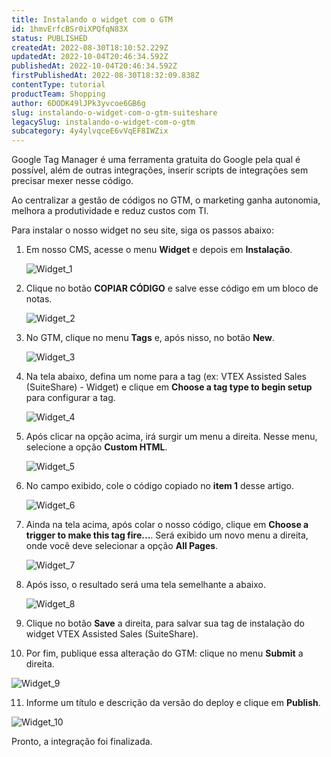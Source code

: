 ```yaml
---
title: Instalando o widget com o GTM
id: 1hmvErfcBSr0iXPQfqN83X
status: PUBLISHED
createdAt: 2022-08-30T18:10:52.229Z
updatedAt: 2022-10-04T20:46:34.592Z
publishedAt: 2022-10-04T20:46:34.592Z
firstPublishedAt: 2022-08-30T18:32:09.838Z
contentType: tutorial
productTeam: Shopping
author: 6DODK49lJPk3yvcoe6GB6g
slug: instalando-o-widget-com-o-gtm-suiteshare
legacySlug: instalando-o-widget-com-o-gtm
subcategory: 4y4ylvqceE6vVqEF8IWZix
---
```


Google Tag Manager é uma ferramenta gratuita do Google pela qual é possível, além de outras integrações, inserir scripts de integrações sem precisar mexer nesse código. 

Ao centralizar a gestão de códigos no GTM, o marketing ganha autonomia, melhora a produtividade e reduz custos com TI. 

Para instalar o nosso widget no seu site, siga os passos abaixo:

1. Em nosso CMS, acesse o menu **Widget** e depois em **Instalação**.

   ![Widget_1](https://images.ctfassets.net/alneenqid6w5/PvBIqUXXoy0HKgG9kHYQF/861a7781882e3459c3e4446c53bf3f7c/Widget_1.png)

2. Clique no botão **COPIAR CÓDIGO** e salve esse código em um bloco de notas.

   ![Widget_2](https://images.ctfassets.net/alneenqid6w5/5x9QKNU0tIYtoAzYv3JMGK/ee316a807d88dc202bb002217b780469/Widget_2.png)

3. No GTM, clique no menu **Tags** e, após nisso, no botão **New**.

   ![Widget_3](https://images.ctfassets.net/alneenqid6w5/5JEWuW29vUzuXxU1ZIE3T3/a0bba65a23153557b65776b870bd2ba3/Widget_3.png)

4. Na tela abaixo, defina um nome para a tag (ex: VTEX Assisted Sales (SuiteShare) - Widget) e clique em **Choose a tag type to begin setup** para configurar a tag.

   ![Widget_4](https://images.ctfassets.net/alneenqid6w5/7LcqsWNdLni472pl8Xn85n/378cccd15c9139214cafb9491fd84c40/Widget_4.png)

5. Após clicar na opção acima, irá surgir um menu a direita. Nesse menu, selecione a opção **Custom HTML**.

   ![Widget_5](https://images.ctfassets.net/alneenqid6w5/19ve1JVLWfVTHhz8lQg64t/14b851233c3bbbaced668fad02bfd8ca/Widget_5.png)

6. No campo exibido, cole o código copiado no **item 1** desse artigo.

   ![Widget_6](https://images.ctfassets.net/alneenqid6w5/5n3YOrNAiZt0bEdGgQrF7w/f26751fb2bc334254f173a16dac0fd32/Widget_6.png)

7. Ainda na tela acima, após colar o nosso código, clique em **Choose a trigger to make this tag fire...**. Será exibido um novo menu a direita, onde você deve selecionar a opção **All Pages**.

   ![Widget_7](https://images.ctfassets.net/alneenqid6w5/7DW6UcnlaTC5fgWRnG1BsR/48063165c62c1550fb505f067b922966/Widget_7.png)

8. Após isso, o resultado será uma tela semelhante a abaixo.

   ![Widget_8](https://images.ctfassets.net/alneenqid6w5/753LeeyLcq2EUuMMG4riJY/8663150797f41fe362867ab30d3c3178/Widget_8.png)

9. Clique no botão **Save** a direita, para salvar sua tag de instalação do widget VTEX Assisted Sales (SuiteShare).

10. Por fim, publique essa alteração do GTM: clique no menu **Submit** a direita.

   ![Widget_9](https://images.ctfassets.net/alneenqid6w5/6QLTRqElrB59rchytvzNzI/b8eb90559fa7b9537b08d41b17a1bee2/Widget_9.png)

11. Informe um título e descrição da versão do deploy e clique em **Publish**.

   ![Widget_10](https://images.ctfassets.net/alneenqid6w5/gec4OU8KY7V5KCYCS1OUS/8758cda8e7ced08ee85a0948a80a419e/Widget_10.png)

Pronto, a integração foi finalizada.
